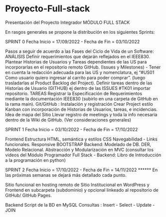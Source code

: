 # Proyecto-Full-stack
Presentación del Proyecto Integrador  MÓDULO FULL STACK

En rasgos generales se propone la distribución en los siguientes Sprints:

SPRINT 0
Fecha Inicio = 17/09/2022 -  Fecha de Fin = 03/10/2022

Pasos a seguir de acuerdo a las Fases del Ciclo de Vida de un Software:
ANÁLISIS
Definir requerimientos que dejarán reflejados en el IEEE830.
Plantear Historias de Usuarios y Tareas dependientes de las US para incorporarlas en el repositorio remoto GitHub. (Issues y Milestones) - Tener en cuenta la redacción adecuada para las US y nomenclatura, ej “#US01 Como usuario quiero ingresar al carrito para poder comprar”.  (luego trasladarlas al Product Backlog del Project).
Definir tareas dentro de las Historias de Usuario (GITHUB) ej dentro de las ISSUES  #TK01 importar repositorio.
TAREAS
Registrar la Especificación de Requerimientos mediante la documentación IEEE830 (subirlo en una carpeta de GitHub en la rama main).
Git/GitHub : Instalación y registración
Crear Project estilo Kanban con incorporación de Historias de Usuarios, tareas, e incidencias.
Idea de mapa del Sitio
Llevar registro de meetings y toda la info necesaria dentro de la Wiki de GitHub. (Ver consideraciones generales)

SPRINT 1
Fecha Inicio = 03/10/2022 -  Fecha de Fin = 17/10/2022

Frontend 
 Estructura HTML, semántica y estilos CSS
Navegabilidad - Links funcionales. Responsive
BOOTSTRAP
Backend: 
Modelado de DB. DER, Modelo Relacional. 
Abstracción y Modularización en MVC (consultar los videos del Módulo Programador Full Stack - Backend: Libro de Introducción a la programación en python)


SPRINT 2
Fecha Inicio = 17/10/2022 -  Fecha de Fin = 14/11/2022
****** En las próximas semanas se dejará más detallado cada punto.

Sitio funcional en hosting remoto de Sitio Institucional en WordPress y Frontend en subcarpeta (subdominio) y opcional linkeado al repositorio de GitHub/ GitHub Pages.

Backend
Script de la BD en MySQL
Consultas : Insert - Select - Update - JOIN

